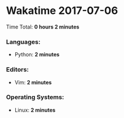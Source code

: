 # Wakatime 2017-07-06

Time Total: **0 hours 2 minutes**

### Languages:
- Python: **2 minutes** 

### Editors:
- Vim: **2 minutes** 

### Operating Systems:
- Linux: **2 minutes** 

